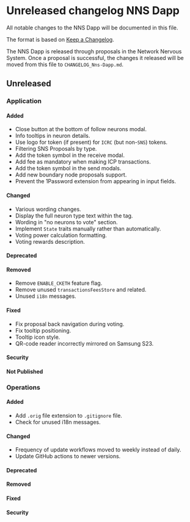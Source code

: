 
# Unreleased changelog NNS Dapp

All notable changes to the NNS Dapp will be documented in this file.

The format is based on [Keep a Changelog](https://keepachangelog.com/en/1.0.0/).

The NNS Dapp is released through proposals in the Network Nervous System. Once a
proposal is successful, the changes it released will be moved from this file to
`CHANGELOG_Nns-Dapp.md`.

## Unreleased

### Application

#### Added

- Close button at the bottom of follow neurons modal.
- Info tooltips in neuron details.
- Use logo for token (if present) for `ICRC` (but non-`SNS`) tokens.
- Filtering SNS Proposals by type.
- Add the token symbol in the receive modal.
- Add fee as mandatory when making ICP transactions.
- Add the token symbol in the send modals.
- Add new boundary node proposals support.
- Prevent the 1Password extension from appearing in input fields.

#### Changed

- Various wording changes.
- Display the full neuron type text within the tag.
- Wording in "no neurons to vote" section.
- Implement `State` traits manually rather than automatically.
- Voting power calculation formatting.
- Voting rewards description.

#### Deprecated

#### Removed

- Remove `ENABLE_CKETH` feature flag.
- Remove unused `transactionsFeesStore` and related.
- Unused `i18n` messages.

#### Fixed

- Fix proposal back navigation during voting.
- Fix tooltip positioning.
- Tooltip icon style.
- QR-code reader incorrectly mirrored on Samsung S23.

#### Security

#### Not Published

### Operations

#### Added

- Add `.orig` file extension to `.gitignore` file.
- Check for unused i18n messages.

#### Changed

- Frequency of update workflows moved to weekly instead of daily.
- Update GitHub actions to newer versions.

#### Deprecated

#### Removed

#### Fixed

#### Security

